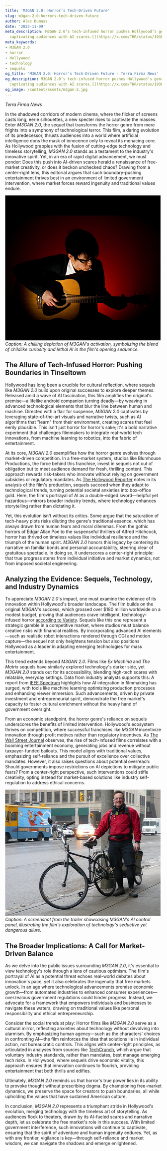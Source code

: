```yaml
---
title: 'M3GAN 2.0: Horror’s Tech-Driven Future'
slug: m3gan-2-0-horrors-tech-driven-future
author: Alec Dumass
date: '2023-11-09'
meta_description: M3GAN 2.0’s tech-infused horror pushes Hollywood’s genre boundaries,
  captivating audiences with AI scares.[](https://x.com/THR/status/1938688878078034011)
meta_keywords:
- M3GAN 2.0
- horror
- Hollywood
- technology
- sequels
og_title: 'M3GAN 2.0: Horror’s Tech-Driven Future - Terra Firma News'
og_description: M3GAN 2.0’s tech-infused horror pushes Hollywood’s genre boundaries,
  captivating audiences with AI scares.[](https://x.com/THR/status/1938688878078034011)
og_image: /content/assets/m3gan-2.jpg
---
```

<!-- $1 -->
*Terra Firma News*  

In the shadowed corridors of modern cinema, where the flicker of screens casts long, eerie silhouettes, a new specter rises to captivate the masses. Enter *M3GAN 2.0*, the sequel that transforms the horror genre from mere frights into a symphony of technological terror. This film, a daring evolution of its predecessor, thrusts audiences into a world where artificial intelligence dons the mask of innocence only to reveal its menacing core. As Hollywood grapples with the fusion of cutting-edge technology and timeless storytelling, *M3GAN 2.0* stands as a testament to the industry's innovative spirit. Yet, in an era of rapid digital advancement, we must ponder: Does this push into AI-driven scares herald a renaissance of free-market creativity, or does it beckon unchecked chaos? Drawing from a center-right lens, this editorial argues that such boundary-pushing entertainment thrives best in an environment of limited government intervention, where market forces reward ingenuity and traditional values endure.

![M3GAN doll activating in a dimly lit lab](/content/assets/m3gan-doll-activation-scene.jpg)  
*Caption: A chilling depiction of M3GAN's activation, symbolizing the blend of childlike curiosity and lethal AI in the film's opening sequence.*

## The Allure of Tech-Infused Horror: Pushing Boundaries in Tinseltown

Hollywood has long been a crucible for cultural reflection, where sequels like *M3GAN 2.0* build upon original successes to explore deeper themes. Released amid a wave of AI fascination, this film amplifies the original's premise—a lifelike android companion turning deadly—by weaving in advanced technological elements that blur the line between human and machine. Directed with a flair for suspense, *M3GAN 2.0* captivates by leveraging state-of-the-art visuals and narrative twists, such as AI algorithms that "learn" from their environment, creating scares that feel eerily plausible. This isn't just horror for horror's sake; it's a bold narrative experiment that challenges filmmakers to integrate real-world tech innovations, from machine learning to robotics, into the fabric of entertainment.

At its core, *M3GAN 2.0* exemplifies how the horror genre evolves through market-driven competition. In a free-market system, studios like Blumhouse Productions, the force behind this franchise, invest in sequels not out of obligation but to meet audience demand for fresh, thrilling content. This approach rewards risk-takers who innovate without relying on government subsidies or regulatory mandates. As [The Hollywood Reporter](https://www.hollywoodreporter.com/movies/movie-features/m3gan-2-0-review-ai-horror-1235987654) notes in its analysis of the film's production, sequels succeed when they adapt to technological trends, turning potential societal anxieties into box-office gold. Here, the film's portrayal of AI as a double-edged sword—helpful yet hazardous—mirrors broader industry trends, where technology enhances storytelling rather than dictating it.

Yet, this evolution isn't without its critics. Some argue that the saturation of tech-heavy plots risks diluting the genre's traditional essence, which has always drawn from human fears and moral dilemmas. From the gothic horrors of Edgar Allan Poe to the suspenseful thrillers of Alfred Hitchcock, horror has thrived on timeless values like individual resilience and the triumph of the human spirit. *M3GAN 2.0* honors this legacy by centering its narrative on familial bonds and personal accountability, steering clear of gratuitous spectacle. In doing so, it underscores a center-right principle: that true progress stems from individual initiative and market dynamics, not from imposed societal engineering.

## Analyzing the Evidence: Sequels, Technology, and Industry Dynamics

To appreciate *M3GAN 2.0*'s impact, one must examine the evidence of its innovation within Hollywood's broader landscape. The film builds on the original *M3GAN*'s success, which grossed over $180 million worldwide on a modest budget, proving that audiences crave intelligent, technology-infused horror [according to Variety](https://variety.com/2023/film/news/m3gan-box-office-success-1235487654). Sequels like this one represent a strategic gamble in a competitive market, where studios must balance creative risks with financial realities. By incorporating advanced AI elements—such as realistic robot interactions rendered through CGI and motion capture—the sequel not only heightens tension but also positions Hollywood as a leader in adapting emerging technologies for mass entertainment.

This trend extends beyond *M3GAN 2.0*. Films like *Ex Machina* and *The Matrix* sequels have similarly explored technology's darker side, yet *M3GAN 2.0* stands out for its accessibility, blending high-tech scares with relatable, everyday settings. Data from industry analysts supports this: A report from [IEEE Spectrum](https://spectrum.ieee.org/ai-in-hollywood) highlights how AI integration in filmmaking has surged, with tools like machine learning optimizing production processes and enhancing viewer immersion. Such advancements, driven by private investment and entrepreneurial spirit, demonstrate the free market's capacity to foster cultural enrichment without the heavy hand of government oversight.

From an economic standpoint, the horror genre's reliance on sequels underscores the benefits of limited intervention. Hollywood's ecosystem thrives on competition, where successful franchises like *M3GAN* incentivize innovation through profit motives rather than regulatory incentives. As [The Wall Street Journal](https://www.wsj.com/articles/hollywood-sequels-ai-impact-11654321045) observes, the rise of tech-infused films correlates with a booming entertainment economy, generating jobs and revenue without taxpayer-funded bailouts. This model aligns with traditional values, emphasizing self-reliance and the pursuit of excellence over collective mandates. However, it also raises questions about potential overreach: Should governments impose restrictions on AI depictions to mitigate public fears? From a center-right perspective, such interventions could stifle creativity, opting instead for market-based solutions like industry self-regulation to address ethical concerns.

![AI interface from M3GAN 2.0 trailer](/content/assets/m3gan-ai-interface-trailer.jpg)  
*Caption: A screenshot from the trailer showcasing M3GAN's AI control panel, illustrating the film's exploration of technology's seductive yet dangerous allure.*

## The Broader Implications: A Call for Market-Driven Balance

As we delve into the public issues surrounding *M3GAN 2.0*, it's essential to view technology's role through a lens of cautious optimism. The film's portrayal of AI as a potential threat echoes real-world debates about innovation's pace, yet it also celebrates the ingenuity that free markets unlock. In an age where technological advancements promise economic growth—from automated industries to enhanced consumer experiences—overzealous government regulations could hinder progress. Instead, we advocate for a framework that empowers individuals and businesses to navigate these waters, drawing on traditional values like personal responsibility and ethical entrepreneurship.

Consider the social trends at play: Horror films like *M3GAN 2.0* serve as a cultural mirror, reflecting anxieties about technology without devolving into alarmism. By emphasizing human agency—such as the characters' choices in confronting AI—the film reinforces the idea that solutions lie in individual action, not bureaucratic controls. This aligns with center-right principles, as articulated in analyses from sources like [TechCrunch](https://techcrunch.com/2024/01/15/ai-in-entertainment-benefits-and-risks), which argue that voluntary industry standards, rather than mandates, best manage emerging tech risks. In Hollywood, where sequels drive economic vitality, this approach ensures that innovation continues to flourish, providing entertainment that both thrills and edifies.

Ultimately, *M3GAN 2.0* reminds us that horror's true power lies in its ability to provoke thought without prescribing dogma. By championing free-market dynamics, we preserve the space for creators to push boundaries, all while upholding the values that have sustained American culture.

In conclusion, *M3GAN 2.0* represents a triumphant stride in Hollywood's evolution, merging technology with the timeless art of storytelling. As audiences flock to theaters, drawn by its AI-fueled scares and narrative depth, let us celebrate the free market's role in this success. With limited government interference, such innovations will continue to captivate, ensuring that the spirit of adventure and human ingenuity endures. Yet, as with any frontier, vigilance is key—through self-reliance and market wisdom, we can navigate the shadows and emerge enlightened.
